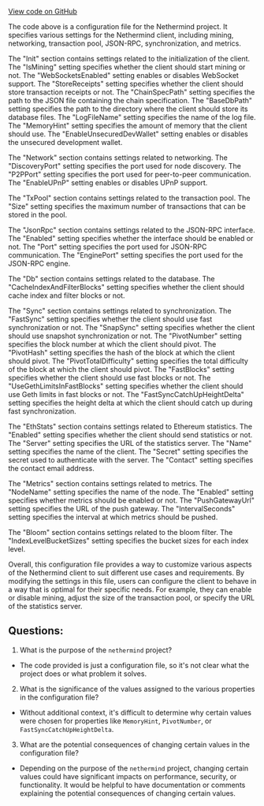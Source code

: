 [View code on GitHub](https://github.com/nethermindeth/nethermind/Nethermind.Runner/configs/zhejiang.cfg)

The code above is a configuration file for the Nethermind project. It specifies various settings for the Nethermind client, including mining, networking, transaction pool, JSON-RPC, synchronization, and metrics. 

The "Init" section contains settings related to the initialization of the client. The "IsMining" setting specifies whether the client should start mining or not. The "WebSocketsEnabled" setting enables or disables WebSocket support. The "StoreReceipts" setting specifies whether the client should store transaction receipts or not. The "ChainSpecPath" setting specifies the path to the JSON file containing the chain specification. The "BaseDbPath" setting specifies the path to the directory where the client should store its database files. The "LogFileName" setting specifies the name of the log file. The "MemoryHint" setting specifies the amount of memory that the client should use. The "EnableUnsecuredDevWallet" setting enables or disables the unsecured development wallet.

The "Network" section contains settings related to networking. The "DiscoveryPort" setting specifies the port used for node discovery. The "P2PPort" setting specifies the port used for peer-to-peer communication. The "EnableUPnP" setting enables or disables UPnP support.

The "TxPool" section contains settings related to the transaction pool. The "Size" setting specifies the maximum number of transactions that can be stored in the pool.

The "JsonRpc" section contains settings related to the JSON-RPC interface. The "Enabled" setting specifies whether the interface should be enabled or not. The "Port" setting specifies the port used for JSON-RPC communication. The "EnginePort" setting specifies the port used for the JSON-RPC engine.

The "Db" section contains settings related to the database. The "CacheIndexAndFilterBlocks" setting specifies whether the client should cache index and filter blocks or not.

The "Sync" section contains settings related to synchronization. The "FastSync" setting specifies whether the client should use fast synchronization or not. The "SnapSync" setting specifies whether the client should use snapshot synchronization or not. The "PivotNumber" setting specifies the block number at which the client should pivot. The "PivotHash" setting specifies the hash of the block at which the client should pivot. The "PivotTotalDifficulty" setting specifies the total difficulty of the block at which the client should pivot. The "FastBlocks" setting specifies whether the client should use fast blocks or not. The "UseGethLimitsInFastBlocks" setting specifies whether the client should use Geth limits in fast blocks or not. The "FastSyncCatchUpHeightDelta" setting specifies the height delta at which the client should catch up during fast synchronization.

The "EthStats" section contains settings related to Ethereum statistics. The "Enabled" setting specifies whether the client should send statistics or not. The "Server" setting specifies the URL of the statistics server. The "Name" setting specifies the name of the client. The "Secret" setting specifies the secret used to authenticate with the server. The "Contact" setting specifies the contact email address.

The "Metrics" section contains settings related to metrics. The "NodeName" setting specifies the name of the node. The "Enabled" setting specifies whether metrics should be enabled or not. The "PushGatewayUrl" setting specifies the URL of the push gateway. The "IntervalSeconds" setting specifies the interval at which metrics should be pushed.

The "Bloom" section contains settings related to the bloom filter. The "IndexLevelBucketSizes" setting specifies the bucket sizes for each index level.

Overall, this configuration file provides a way to customize various aspects of the Nethermind client to suit different use cases and requirements. By modifying the settings in this file, users can configure the client to behave in a way that is optimal for their specific needs. For example, they can enable or disable mining, adjust the size of the transaction pool, or specify the URL of the statistics server.
## Questions: 
 1. What is the purpose of the `nethermind` project?
- The code provided is just a configuration file, so it's not clear what the project does or what problem it solves.

2. What is the significance of the values assigned to the various properties in the configuration file?
- Without additional context, it's difficult to determine why certain values were chosen for properties like `MemoryHint`, `PivotNumber`, or `FastSyncCatchUpHeightDelta`.

3. What are the potential consequences of changing certain values in the configuration file?
- Depending on the purpose of the `nethermind` project, changing certain values could have significant impacts on performance, security, or functionality. It would be helpful to have documentation or comments explaining the potential consequences of changing certain values.